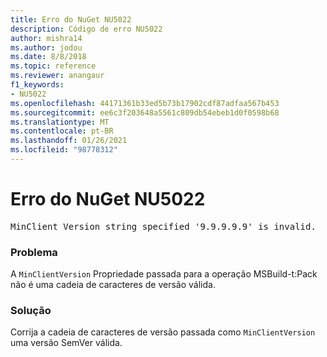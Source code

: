 ```yaml
---
title: Erro do NuGet NU5022
description: Código de erro NU5022
author: mishra14
ms.author: jodou
ms.date: 8/8/2018
ms.topic: reference
ms.reviewer: anangaur
f1_keywords:
- NU5022
ms.openlocfilehash: 44171361b33ed5b73b17902cdf87adfaa567b453
ms.sourcegitcommit: ee6c3f203648a5561c809db54ebeb1d0f0598b68
ms.translationtype: MT
ms.contentlocale: pt-BR
ms.lasthandoff: 01/26/2021
ms.locfileid: "98778312"
---
```

# <a name="nuget-error-nu5022"></a>Erro do NuGet NU5022
<pre>MinClient Version string specified '9.9.9.9.9' is invalid.</pre>

### <a name="issue"></a>Problema

A `MinClientVersion` Propriedade passada para a operação MSBuild-t:Pack não é uma cadeia de caracteres de versão válida.


### <a name="solution"></a>Solução

Corrija a cadeia de caracteres de versão passada como `MinClientVersion` uma versão SemVer válida.

